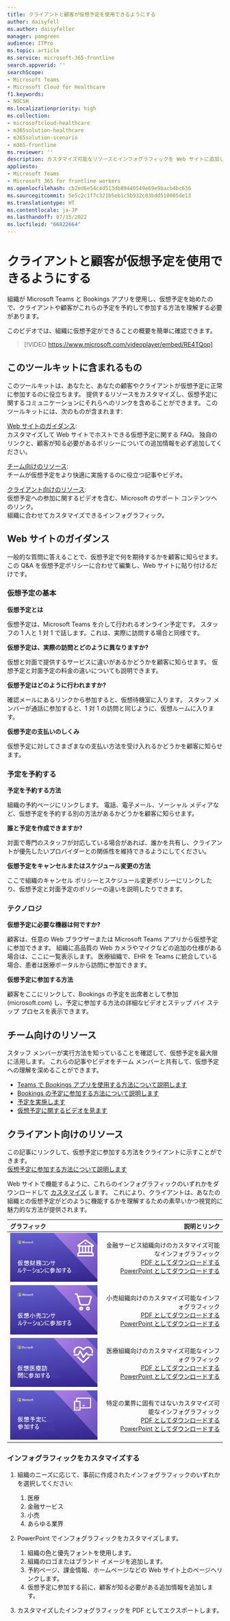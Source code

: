 ```yaml
---
title: クライアントと顧客が仮想予定を使用できるようにする
author: daisyfell
ms.author: daisyfeller
manager: pamgreen
audience: ITPro
ms.topic: article
ms.service: microsoft-365-frontline
search.appverid: ''
searchScope:
- Microsoft Teams
- Microsoft Cloud for Healthcare
f1.keywords:
- NOCSH
ms.localizationpriority: high
ms.collection:
- microsoftcloud-healthcare
- m365solution-healthcare
- m365solution-scenario
- m365-frontline
ms.reviewer: ''
description: カスタマイズ可能なリソースとインフォグラフィックを Web サイトに追加して、クライアントが自分の組織と仮想予定を使用する方法を理解するのに役立ちます。
appliesto:
- Microsoft Teams
- Microsoft 365 for frontline workers
ms.openlocfilehash: cb2ed6e54c4d513db89440549e69e9bacb4bc636
ms.sourcegitcommit: 5e5c2c1f7c321b5eb1c5b932c03bdd510005de13
ms.translationtype: HT
ms.contentlocale: ja-JP
ms.lasthandoff: 07/15/2022
ms.locfileid: "66822664"
---
```

# <a name="help-your-clients-and-customers-use-virtual-appointments"></a>クライアントと顧客が仮想予定を使用できるようにする

組織が Microsoft Teams と Bookings アプリを使用し、仮想予定を始めたので、クライアントや顧客がこれらの予定を予約して参加する方法を理解する必要があります。

このビデオでは、組織に仮想予定ができることの概要を簡単に確認できます。

> [!VIDEO https://www.microsoft.com/videoplayer/embed/RE4TQop]

## <a name="whats-included-in-this-toolkit"></a>このツールキットに含まれるもの

このツールキットは、あなたと、あなたの顧客やクライアントが仮想予定に正常に参加するのに役立ちます。 提供するリソースをカスタマイズし、仮想予定に関するコミュニケーションにそれらへのリンクを含めることができます。 このツールキットには、次のものが含まれます:

[Web サイトのガイダンス](#guidance-for-your-website): <br> カスタマイズして Web サイトでホストできる仮想予定に関する FAQ。 独自のリンクと、顧客が知る必要があるポリシーについての追加情報を必ず追加してください。

[チーム向けのリソース](#resources-for-your-team): <br> チームが仮想予定をより快適に実施するのに役立つ記事やビデオ。

[クライアント向けのリソース](#resources-for-your-clients): <br>
仮想予定への参加に関するビデオを含む、Microsoft のサポート コンテンツへのリンク。<br>
組織に合わせてカスタマイズできるインフォグラフィック。

## <a name="guidance-for-your-website"></a>Web サイトのガイダンス

一般的な質問に答えることで、仮想予定で何を期待するかを顧客に知らせます。 この Q&A を仮想予定ポリシーに合わせて編集し、Web サイトに貼り付けるだけです。

### <a name="virtual-appointments-basics"></a>仮想予定の基本

**仮想予定とは**

仮想予定は、Microsoft Teams を介して行われるオンライン予定です。 スタッフの 1 人と 1 対 1 で話します。これは、実際に訪問する場合と同様です。

**仮想予定は、実際の訪問とどのように異なりますか?**

仮想と対面で提供するサービスに違いがあるかどうかを顧客に知らせます。 仮想予定と対面予定の料金の違いについても説明できます。

**仮想予定はどのように行われますか?**

確認メールにあるリンクから参加すると、仮想待機室に入ります。 スタッフ メンバーが通話に参加すると、1 対 1 の訪問と同じように、仮想ルームに入ります。

**仮想予定の支払いのしくみ**

仮想予定に対してさまざまなの支払い方法を受け入れるかどうかを顧客に知らせます。

### <a name="booking-an-appointment"></a>予定を予約する

**予定を予約する方法**

組織の予約ページにリンクします。 電話、電子メール、ソーシャル メディアなど、仮想予定を予約する別の方法があるかどうかを顧客に知らせます。

**誰と予定を作成できますか?**

対面で専門のスタッフが対応している場合があれば、誰かを共有し、クライアントが優先したいプロバイダーとの関係性を維持できるようにしてください。

**仮想予定をキャンセルまたはスケジュール変更の方法**

ここで組織のキャンセル ポリシーとスケジュール変更ポリシーにリンクしたり、仮想予定と対面予定のポリシーの違いを説明したりできます。

### <a name="technology"></a>テクノロジ

**仮想予定に必要な機器は何ですか?**

顧客は、任意の Web ブラウザーまたは Microsoft Teams アプリから仮想予定に参加できます。 組織に高品質の Web カメラやマイクなどの追加の仕様がある場合は、ここに一覧表示します。 医療組織で、EHR を Teams に統合している場合、患者は医療ポータルから訪問に参加できます。

**仮想予定に参加する方法**

顧客をここにリンクして、Bookings の予定を出席者として参加 (microsoft.com) し、予定に参加する方法の詳細なビデオとステップ バイ ステップ プロセスを表示できます。

## <a name="resources-for-your-team"></a>チーム向けのリソース

スタッフ メンバーが実行方法を知っていることを確認して、仮想予定を最大限に活用します。 これらの記事やビデオをチーム メンバーと共有して、仮想予定への理解を深めることができます。

- [Teams で Bookings アプリを使用する方法について説明します](https://support.microsoft.com/office/what-is-bookings-42d4e852-8e99-4d8f-9b70-d7fc93973cb5)
- [Bookings の予定に参加する方法について説明します](https://support.microsoft.com/office/join-a-bookings-appointment-attendees-3deb7bde-3ea3-4b41-8a06-741ad0db9fc0)
- [予定を実施します](bookings-virtual-visits.md#conduct-an-appointment)
- [仮想予定に関するビデオを見ます](#help-your-clients-and-customers-use-virtual-appointments)

## <a name="resources-for-your-clients"></a>クライアント向けのリソース

この記事にリンクして、仮想予定に参加する方法をクライアントに示すことができます。 <br>
[仮想予定に参加する方法について説明します](https://support.microsoft.com/office/join-a-bookings-appointment-as-an-attendee-95cea12d-2220-421f-a663-6efb20913c7f)

Web サイトで機能するように、これらのインフォグラフィックのいずれかをダウンロードして [カスタマイズ](#customize-your-infographic) します。 これにより、クライアントは、あなたの組織との仮想予定がどのように機能するかを理解するための素早いかつ視覚的に魅力的な方法が提供されます。

| グラフィック                | 説明とリンク              |
| :------------------- | -------------------: |
| [![金融サービスのインフォグラフィックの画像](media/vv-finserv-thumbnail.png)](//download.microsoft.com/download/8/5/7/85784cd8-6945-4fcc-a3c3-972bd88d3fef/VirtualVisit_Financial_Infographic.pdf) | 金融サービス組織向けのカスタマイズ可能なインフォグラフィック <br> [PDF としてダウンロードする](//download.microsoft.com/download/8/5/7/85784cd8-6945-4fcc-a3c3-972bd88d3fef/VirtualVisit_Financial_Infographic.pdf) <br> [PowerPoint としてダウンロードする](//download.microsoft.com/download/8/5/7/85784cd8-6945-4fcc-a3c3-972bd88d3fef/VirtualVisit_Financial_Infographic.pptx)
| [![小売のインフォグラフィックの画像](media/vv-retail-thumbnail.png)](//download.microsoft.com/download/a/b/5/ab5c07d9-cf7a-47b3-ba54-05a8a0a2a1bd/VirtualVisit_Retail_Infographic.pdf) | 小売組織向けのカスタマイズ可能なインフォグラフィック <br> [PDF としてダウンロードする](//download.microsoft.com/download/a/b/5/ab5c07d9-cf7a-47b3-ba54-05a8a0a2a1bd/VirtualVisit_Retail_Infographic.pdf) <br> [PowerPoint としてダウンロードする](//download.microsoft.com/download/a/b/5/ab5c07d9-cf7a-47b3-ba54-05a8a0a2a1bd/VirtualVisit_Retail_Infographic.pptx) |
| [![医療のインフォグラフィックの画像](media/vv-healthcare-thumbnail.png)](//download.microsoft.com/download/4/d/3/4d3d9c53-0304-4aea-a56a-60a16402c58f/VirtualVisit_Healthcare_Infographic.pdf) | 医療組織向けのカスタマイズ可能なインフォグラフィック <br> [PDF としてダウンロードする](//download.microsoft.com/download/4/d/3/4d3d9c53-0304-4aea-a56a-60a16402c58f/VirtualVisit_Healthcare_Infographic.pdf) <br> [PowerPoint としてダウンロードする](//download.microsoft.com/download/4/d/3/4d3d9c53-0304-4aea-a56a-60a16402c58f/VirtualVisit_Healthcare_Infographic.pptx) |
| [![業界固有ではないインフォグラフィックの画像。](media/va-generic-thumb.png)](//download.microsoft.com/download/c/6/9/c69d3f29-a8f5-462b-a645-79119beab406/VirtualVisit_Generic_Infographic.pdf) | 特定の業界に固有ではないカスタマイズ可能なインフォグラフィック <br> [PDF としてダウンロードする](//download.microsoft.com/download/c/6/9/c69d3f29-a8f5-462b-a645-79119beab406/VirtualVisit_Generic_Infographic.pdf) <br> [PowerPoint としてダウンロードする](//download.microsoft.com/download/c/6/9/c69d3f29-a8f5-462b-a645-79119beab406/VirtualVisit_Generic_Infographic.pptx) |

### <a name="customize-your-infographic"></a>インフォグラフィックをカスタマイズする

1. 組織のニーズに応じて、事前に作成されたインフォグラフィックのいずれかを選択してください:
    1. 医療
    2. 金融サービス
    3. 小売
    1. あらゆる業界

2. PowerPoint でインフォグラフィックをカスタマイズします。
    1. 組織の色と優先フォントを使用します。
    2. 組織のロゴまたはブランド イメージを追加します。
    3. 予約ページ、課金情報、ホームページなどの Web サイト上のページへリンクします。
    4. 仮想予定に参加する前に、顧客が知る必要がある追加情報を追加します。

3. カスタマイズしたインフォグラフィックを PDF としてエクスポートします。

